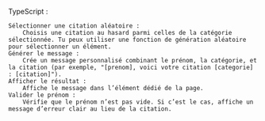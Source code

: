 TypeScript :
        
    Sélectionner une citation aléatoire :
        Choisis une citation au hasard parmi celles de la catégorie sélectionnée. Tu peux utiliser une fonction de génération aléatoire pour sélectionner un élément.
    Générer le message :
        Crée un message personnalisé combinant le prénom, la catégorie, et la citation (par exemple, "[prenom], voici votre citation [categorie] : [citation]").
    Afficher le résultat :
        Affiche le message dans l’élément dédié de la page.
    Valider le prénom :
        Vérifie que le prénom n’est pas vide. Si c’est le cas, affiche un message d’erreur clair au lieu de la citation.
